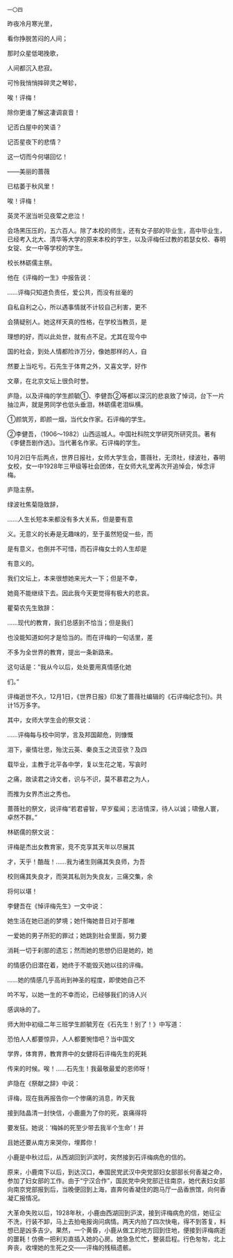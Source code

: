     一〇四 

   昨夜冷月寒光里，

   看你挣脱苦闷的人间；

   那时众星低喝挽歌，

   人间都沉入悲寂。

   可怜我悄悄摔碎灵之琴轸，

   唉！评梅！

   除你更谁了解这凄调哀音！

   记否白屋中的笑语？

   记否星夜下的悲情？

   这一切而今何堪回忆！

   ——美丽的蔷薇

   已枯萎于秋风里！

   唉！评梅！

   英灵不泯当听见夜荤之悲泣！

   会场黑压压的，五六百人。除了本校的师生，还有女子部的毕业生，高中毕业生，已经考入北大、清华等大学的原来本校的学生，以及评梅任过教的若瑟女校、春明女锭、女一中等学校的学生。

   校长林砺儒主祭。

   他在《评梅的一生》中报告说：

   ……评梅只知道负责任，爱公共，而没有丝毫的

   自私自利之心，所以遇事情就不计较自己利害，更不

   会猜疑别人。她这样天真的性格，在学校当教员，是

   理想的好，而以此处世，就有点不足。尤其在现今中

   国的社会，到处人情都险诈万分，像她那样的人，自

   然要上当吃亏。石先生于体育之外，又喜文学，好作

   文章，在北京文坛上很负时誉。

   庐隐，以及评梅的学生颜毓①、李健吾②等都以深沉的悲哀致了悼词，台下一片抽泣声，就是男同学也低头垂泪，林砺儒老泪纵横。

   ①颜筑芳，即颜一烟，当代女作家。石评梅的学生。

   ②李健吾，（1906～1982）山西运城人。中国社科院文学研究所研究员。著有《李健吾剧作选》。当代著名作家。石评梅的学生。

   10月2l日午后两点，世界日报社，女师大学生会，蔷薇社，无须社，绿波社，春明女校，女一中1928年三甲级等社会团体，在女师大礼堂再次开追悼会，悼念评梅。

   庐隐主祭。

   绿波社焦菊隐致辞，

   ……人生长短本来都没有多大关系，但是要有意

   义。无意义的长寿是无趣味的，至于虽然短促一些，而

   是有意义，也倒并不可惜，而石评梅女士的人生却是

   有意义的。

   我们文坛上，本来很想她来光大一下；但是不幸，

   她竟不能继续下去。因此我今天更觉得有极大的悲哀。

   瞿菊农先生致辞：

   ……现代的教育，我们总感到不恰当；但是我们

   也没能知道如何才是恰当的。而在评梅的一句话里，差

   不多为全世界的教育，提出一条新路来。

   这句话是：“我从今以后，处处要用真情感化她

   们。”

   评梅逝世不久，12月1日，《世界日报》印发了蔷薇社编辑的《石评梅纪念刊》。共计15万多字。

   其中，女师大学生会的祭文说：

   ……评梅每与校中同学，言及邦国颠危，则慷慨

   泪下，豪情壮思，殆沈云英、秦良玉之流亚欤？及四

   载毕业，主教于北平各中学，复以生花之笔，写哀时

   之痛，故读君之诗文者，识与不识，莫不慕君之为人，

   而推为女界杰出之秀也。

   蔷薇社的祭文，说评梅“若君睿智，早岁蜚闻；志洁情深，待人以诚；啸傲人寰，卓然不群。”

   林砺儒的祭文说：

   评梅是杰出女教育家，竞不克享其天年以尽展其

   才，天乎！酷哉！……我为诸生则痛其失良师，为吾

   校则痛其失良才，而哭其私则为失良友，三痛交集，余

   将何以堪！

   李健吾在《悼评梅先生》一文中说：

   她生活在她已逝的梦境；她忏悔她昔日对于那唯

   一爱她的男子所犯的罪过；她跳到社会里面，努力要

   消耗一切于刹那的遗忘；然而她的思想仍旧是她的，她

   的情感仍旧潜在着，她终于不能毁灭她以往的评梅。

   ……她的情感几乎高尚到神圣的程度，即使她自己不

   吟不写，以她一生的不幸而论，已经够我们的诗人兴

   感讽咏的了。

   师大附中初级二年三班学生颜毓芳在《石先生！别了！》中写道：

   恐怕人人都要惊异，人人都要惋惜吧？当中国文

   学界，体育界，教育界中的女健将石评梅先生的死耗

   传来的时候。唉！……石先生！我最敬最爱的恩师呀！

   庐隐在《祭献之辞》中说：

   评梅，现在我再报告你一个惨痛的消息，昨天我

   接到陆晶清一封快信，小鹿鹿为了你的死，哀痛得将

   要发狂。她说：‘梅姊的死至少带去我半个生命’！并

   且她还要从南方来哭你，埋葬你！

   小鹿是中秋过后，从西湖回到沪滨时，突然接到石评梅病危的信的。

   原来，小鹿南下以后，到达汉口，奉国民党武汉中央党部妇女部部长何香凝之命，参加了妇女部的工作。由于“宁汉合作”，国民党中央党部迁往南京，她代表妇女部向南京党部报到后，当晚便回到上海，直奔何香凝住的跑马厅一品香旅馆，向何香凝汇报情况。

   大革命失败以后，1928年秋，小鹿由西湖回到沪滨，接到评梅病危的信，她征尘不洗，行装不卸，马上去拍电报询问病情。两天内拍了四次快电，得不到答复，料想已是凶多吉少。果然，一个黄昏，小鹿从做工的地方回到住地，便接到评梅病逝的噩耗！仿佛一把利刃直插入她的心房。她急急忙忙，整装启程。行色匆匆，北上奔丧，收埋她的生死之交——评梅的残稿遗骸。

